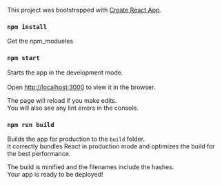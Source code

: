 This project was bootstrapped with [Create React App](https://github.com/facebook/create-react-app).


### `npm install`
Get the npm_modueles

### `npm start`

Starts the app in the development mode.<br />  
Open [http://localhost:3000](http://localhost:3000) to view it in the browser.

The page will reload if you make edits.<br />
You will also see any lint errors in the console.

### `npm run build`

Builds the app for production to the `build` folder.<br />
It correctly bundles React in production mode and optimizes the build for the best performance.

The build is minified and the filenames include the hashes.<br />
Your app is ready to be deployed!
